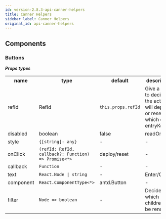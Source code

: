 ```yaml
---
id: version-2.8.3-api-canner-helpers
title: Canner Helpers
sidebar_label: Canner Helpers
original_id: api-canner-helpers
---
```


## Components

### Buttons

***Props types***

<table>
  <tr>
    <th>name</th>
    <th>type</th>
    <th>default</th>
    <th>description</th>
  </tr>
  <tr>
    <td>refId</td>
    <td>RefId</td>
    <td><code>this.props.refId</code></td>
    <td>Give a refId to decide the action will deploy or reset which one entryKey.</td>
  </tr>
  <tr>
    <td>disabled</td>
    <td>boolean</td>
    <td>false</td>
    <td>readOnly</td>
  </td>
  <tr>
    <td>style</td>
    <td><code>{[string]: any}</code></td>
    <td>-</td>
    <td>-</td>
  </tr>
  <tr>
    <td>onClick</td>
    <td><code>(refId: RefId, callback?: Function) => Promise<*></code></td>
    <td>deploy/reset</td>
    <td>-</td>
  </tr>
  <tr>
    <td>callback</td>
    <td><code>Function</code></td>
    <td>-</td>
    <td>-</td>
  </tr>
  <tr>
    <td>text</td>
    <td><code>React.Node | string</code></td>
    <td>-</td>
    <td>Enter/Cancel</td>
  </tr>
  <tr>
    <td>component</td>
    <td><code>React.ComponentType<*></code></td>
    <td>antd.Button</td>
    <td>-</td>
  </tr>
  <tr>
    <td>filter</td>
    <td><code>Node => boolean</code></td>
    <td>-</td>
    <td>Decide which children will be rendered</td>
  </tr>
</table>
